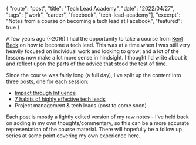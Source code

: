 {
    "route": "post",
    "title": "Tech Lead Academy",
    "date": "2022/04/27",
    "tags": ["work", "career", "facebook", "tech-lead-academy"],
    "excerpt": "Notes from a course on becoming a tech lead at Facebook",
    "featured": true
}


A few years ago (~2016) I had the opportunity to take a course from [Kent Beck](https://en.wikipedia.org/wiki/Kent_Beck) on how to become a tech lead. This was at a time when I was still very heavily focused on individual work and looking to grow; and a lot of the lessons now make a lot more sense in hindsight. I thought I'd write about it and reflect upon the parts of the advice that stood the test of time.

Since the course was fairly long (a full day), I've split up the content into three posts, one for each session:

* [Impact through Influence](/blog/2022/04/impact-through-influence/)
* [7 habits of highly effective tech leads](/blog/2022/04/7-habits-of-highly-effective-tech-leads/)
* Project management & tech leads (post to come soon)

Each post is mostly a lightly edited version of my raw notes - I've held back on adding in my own thoughts/commentary, so this can be a more accurate representation of the course material. There will hopefully be a follow up series at some point covering my own experience here.